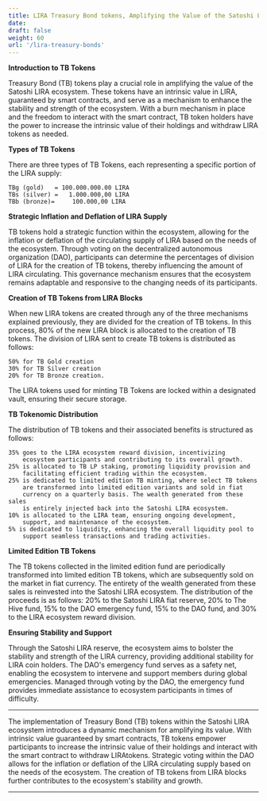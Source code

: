 ```yaml
---
title: LIRA Treasury Bond tokens, Amplifying the Value of the Satoshi LIRA Ecosystem
date:
draft: false
weight: 60
url: '/lira-treasury-bonds'
---
```


**Introduction to TB Tokens**

Treasury Bond (TB) tokens play a crucial role in amplifying the value
of the Satoshi LIRA ecosystem. These tokens have an intrinsic value in
LIRA, guaranteed by smart contracts, and serve as a mechanism to
enhance the stability and strength of the ecosystem. With a burn
mechanism in place and the freedom to interact with the smart
contract, TB token holders have the power to increase the intrinsic
value of their holdings and withdraw LIRA tokens as needed.

**Types of TB Tokens**

There are three types of TB Tokens, each
representing a specific portion of the LIRA supply:

    TBg (gold)   = 100.000.000.00 LIRA
    TBs (silver) =   1.000.000,00 LIRA
    TBb (bronze)=     100.000,00 LIRA

**Strategic Inflation and Deflation of LIRA Supply**

TB tokens hold a strategic function within the ecosystem, allowing for
the inflation or deflation of the circulating supply of LIRA based on
the needs of the ecosystem. Through voting on the decentralized
autonomous organization (DAO), participants can determine the
percentages of division of LIRA for the creation of TB tokens, thereby
influencing the amount of LIRA circulating. This governance mechanism
ensures that the ecosystem remains adaptable and responsive to the
changing needs of its participants.

**Creation of TB Tokens from LIRA Blocks**

When new LIRA tokens are created through any of the three mechanisms
explained previously, they are divided for the creation of TB tokens.
In this process, 80% of the new LIRA block is allocated to the
creation of TB tokens. 
The division of LIRA sent to create TB tokens is distributed as follows:

    50% for TB Gold creation
    30% for TB Silver creation
    20% for TB Bronze creation.

The LIRA tokens used for minting TB Tokens are locked within a
designated vault, ensuring their secure storage.

**TB Tokenomic Distribution**

The distribution of TB tokens and their associated benefits is
structured as follows:

    35% goes to the LIRA ecosystem reward division, incentivizing
        ecosystem participants and contributing to its overall growth.
    25% is allocated to TB LP staking, promoting liquidity provision and
        facilitating efficient trading within the ecosystem.
    25% is dedicated to limited edition TB minting, where select TB tokens
        are transformed into limited edition variants and sold in fiat
        currency on a quarterly basis. The wealth generated from these sales
        is entirely injected back into the Satoshi LIRA ecosystem.
    10% is allocated to the LIRA team, ensuring ongoing development,
        support, and maintenance of the ecosystem.
    5% is dedicated to liquidity, enhancing the overall liquidity pool to
        support seamless transactions and trading activities.

**Limited Edition TB Tokens**

The TB tokens collected in the limited edition fund are periodically
transformed into limited edition TB tokens, which are subsequently
sold on the market in fiat currency. The entirety of the wealth
generated from these sales is reinvested into the Satoshi LIRA
ecosystem. The distribution of the proceeds is as follows: 20% to the
Satoshi LIRA fiat reserve, 20% to The Hive fund, 15% to the DAO
emergency fund, 15% to the DAO fund, and 30% to the LIRA ecosystem
reward division.

**Ensuring Stability and Support**

Through the Satoshi LIRA reserve, the ecosystem aims to bolster the
stability and strength of the LIRA currency, providing additional
stability for LIRA coin holders. The DAO's emergency fund serves as a
safety net, enabling the ecosystem to intervene and support members
during global emergencies. Managed through voting by the DAO, the
emergency fund provides immediate assistance to ecosystem participants
in times of difficulty.


---

The implementation of Treasury Bond (TB) tokens within the Satoshi
LIRA ecosystem introduces a dynamic mechanism for amplifying its
value. With intrinsic value guaranteed by smart contracts, TB tokens
empower participants to increase the intrinsic value of their holdings
and interact with the smart contract to withdraw LIRAtokens. Strategic
voting within the DAO allows for the inflation or deflation of the
LIRA circulating supply based on the needs of the ecosystem. The
creation of TB tokens from LIRA blocks further contributes to the
ecosystem's stability and growth.

---